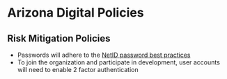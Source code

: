 # Arizona Digital Policies

## Risk Mitigation Policies
- Passwords will adhere to the [NetID password best practices](https://it.arizona.edu/documentation/ua-netid-password-change-best-practices)
- To join the organization and participate in development, user accounts will need to enable 2 factor authentication
